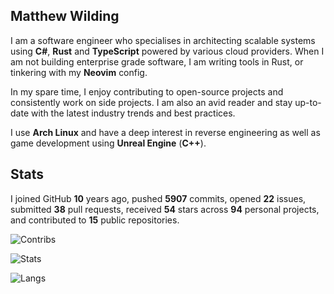 ## Matthew Wilding

I am a software engineer who specialises in architecting scalable systems using **C#**, **Rust** and **TypeScript** powered by various cloud providers.
When I am not building enterprise grade software, I am writing tools in Rust, or tinkering with my **Neovim** config.

In my spare time, I enjoy contributing to open-source projects and consistently work on side projects. I am also an avid reader and stay up-to-date with the latest industry trends and best practices.

I use **Arch Linux** and have a deep interest in reverse engineering as well as game development using **Unreal Engine** (**C++**).

## Stats

I joined GitHub **10** years ago, pushed **5907** commits, opened **22** issues, submitted **38** pull requests, received **54** stars across **94** personal projects, and contributed to **15** public repositories.

![Contribs](https://github-contributor-stats.vercel.app/api?username=mbwilding&theme=tokyonight&hide_border=true)

![Stats](https://github-readme-stats.vercel.app/api?username=mbwilding&show_icons=true&theme=tokyonight&hide_border=true)

![Langs](https://github-readme-stats.vercel.app/api/top-langs/?username=mbwilding&layout=donut&theme=tokyonight&hide_border=true)
